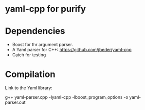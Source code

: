 # yaml-cpp for purify

Dependencies
============


* Boost for thr argument parser.
* A Yaml parser for C++: https://github.com/jbeder/yaml-cpp
* Catch for testing


Compilation
===========

Link to the Yaml library:

g++ yaml-parser.cpp -lyaml-cpp -lboost_program_options -o yaml-parser.out
